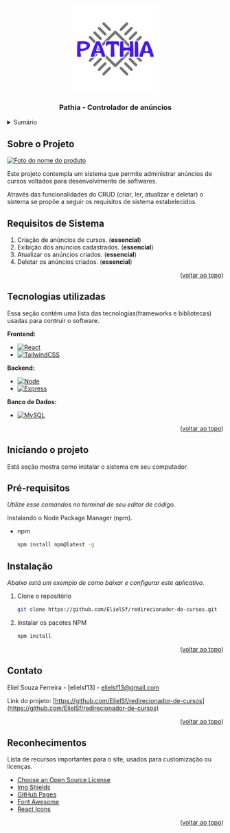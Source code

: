 <a name="readme-top" id="readme-top"></a>

<!-- Logo do projeto -->
<br />
<div align="center">
  <a href="https://github.com/ElielSf/redirecionador-de-cursos">
    <img src="./frontend/src/assets/PATHIA.png" alt="Logo" width="200" height="200">
  </a>

  <h3 align="center">Pathia - Controlador de anúncios</h3>
</div>




<!-- Sumário -->
<details>
  <summary>Sumário</summary>
  <ol>
    <li>
      <a href="#about-the-project">Sobre o Projeto</a>
      <ul>
        <li><a href="#system-requirements">Requisitos de Sistema</a></li>
        <li><a href="#built-with">Tecnologias utilizadas</a></li>
      </ul>
    </li>
    <li>
      <a href="#getting-started">Iniciando o projeto</a>
      <ul>
        <li><a href="#prerequisites">Pré-requisitos</a></li>
        <li><a href="#installation">Instalação</a></li>
      </ul>
    </li>
    <li><a href="#contact">Contato</a></li>
    <li><a href="#acknowledgments">Reconhecimentos</a></li>
  </ol>
</details>



<!-- Sobre o Projeto -->
<h2 id="about-the-project"> Sobre o Projeto </h2>

[![Foto do nome do produto][product-screenshot]](product-url)

Este projeto contempla um sistema que permite administrar anúncios de cursos voltados para desenvolvimento de softwares. 

Através das funcionalidades do CRUD (criar, ler, atualizar e deletar) o sistema se propõe a seguir os requisitos de sistema estabelecidos.

<h2 id="system-requirements"> Requisitos de Sistema </h2>

  1. Criação de anúncios de cursos. (**essencial**)
  2. Exibição dos anúncios cadastrados. (**essencial**)
  3. Atualizar os anúncios criados. (**essencial**)
  4. Deletar os anúncios criados. (**essencial**)

<p align="right">(<a href="#readme-top">voltar ao topo</a>)</p>

<h2 id="built-with"> Tecnologias utilizadas </h2>

Essa seção contém uma lista das tecnologias(frameworks e bibliotecas) usadas para contruir o software.

**Frontend:**
* [![React][React.js]][React-url]
* [![TailwindCSS][TailwindCSS]][TailwindCSS-url]

**Backend:**
* [![Node][Node.js]][Node-url]
* [![Express][Express.js]][Express-url]

**Banco de Dados:**
* [![MySQL][MySQL]][MySQL-url]


<p align="right">(<a href="#readme-top">voltar ao topo</a>)</p>



<!-- Iniciando o projeto -->
<h2 id="getting-started"> Iniciando o projeto </h2>

Está seção mostra como instalar o sistema em seu computador.

<h2 id="prerequisites"> Pré-requisitos </h2>

_Utilize esse comandos no terminal de seu editor de código._

Instalando o Node Package Manager (npm).
* npm
  ```sh
  npm install npm@latest -g
  ```

<h2 id="installation"> Instalação </h2>

_Abaixo está um exemplo de como baixar e configurar este aplicativo._

1. Clone o repositório
   ```sh
   git clone https://github.com/ElielSf/redirecionador-de-cursos.git
   ```
2. Instalar os pacotes NPM
   ```sh
   npm install
   ```

<p align="right">(<a href="#readme-top">voltar ao topo</a>)</p>



<!-- Contato -->
<h2 id="contact"> Contato </h2>

Eliel Souza Ferreira - [elielsf13] - elielsf13@gmail.com

Link do projeto: [https://github.com/ElielSf/redirecionador-de-cursos](https://github.com/ElielSf/redirecionador-de-cursos)

<p align="right">(<a href="#readme-top">voltar ao topo</a>)</p>



<!-- Reconhecimentos -->
<h2 id="acknowledgments"> Reconhecimentos </h2>

Lista de recursos importantes para o site, usados para customização ou licenças.

* [Choose an Open Source License](https://choosealicense.com)
* [Img Shields](https://shields.io)
* [GitHub Pages](https://pages.github.com)
* [Font Awesome](https://fontawesome.com)
* [React Icons](https://react-icons.github.io/react-icons/search)

<p align="right">(<a href="#readme-top">voltar ao topo</a>)</p>



<!-- MARKDOWN LINKS & IMAGENS -->
<!-- https://www.markdownguide.org/basic-syntax/#reference-style-links -->
[contributors-shield]: https://img.shields.io/github/contributors/othneildrew/Best-README-Template.svg?style=for-the-badge
[contributors-url]: https://github.com/othneildrew/Best-README-Template/graphs/contributors
[forks-shield]: https://img.shields.io/github/forks/othneildrew/Best-README-Template.svg?style=for-the-badge
[forks-url]: https://github.com/othneildrew/Best-README-Template/network/members
[stars-shield]: https://img.shields.io/github/stars/othneildrew/Best-README-Template.svg?style=for-the-badge
[stars-url]: https://github.com/othneildrew/Best-README-Template/stargazers
[issues-shield]: https://img.shields.io/github/issues/othneildrew/Best-README-Template.svg?style=for-the-badge
[issues-url]: https://github.com/othneildrew/Best-README-Template/issues
[license-shield]: https://img.shields.io/github/license/othneildrew/Best-README-Template.svg?style=for-the-badge
[license-url]: https://github.com/othneildrew/Best-README-Template/blob/master/LICENSE.txt
[linkedin-shield]: https://img.shields.io/badge/-LinkedIn-black.svg?style=for-the-badge&logo=linkedin&colorB=555
[linkedin-url]: https://linkedin.com/in/othneildrew
[product-screenshot]: images/screenshot.png

[React.js]: https://img.shields.io/badge/React-20232A?style=for-the-badge&logo=react&logoColor=61DAFB
[React-url]: https://reactjs.org/
[Node.js]: https://img.shields.io/badge/Node.js-43853D?style=for-the-badge&logo=node.js&logoColor=white
[Node-url]: https://nodejs.org/en
[Express.js]: https://img.shields.io/badge/Express.js-404D59?style=for-the-badge
[Express-url]: https://expressjs.com/pt-br/
[TailwindCSS]: https://img.shields.io/badge/Tailwind_CSS-38B2AC?style=for-the-badge&logo=tailwind-css&logoColor=white
[TailwindCSS-url]: https://tailwindcss.com/
[React-router]: https://img.shields.io/badge/React_Router-CA4245?style=for-the-badge&logo=react-router&logoColor=white
[React-router-url]: https://reactrouter.com/en/main
[MySQL]: https://img.shields.io/badge/MySQL-00000F?style=for-the-badge&logo=mysql&logoColor=white
[MySQL-url]: https://www.mysql.com/
